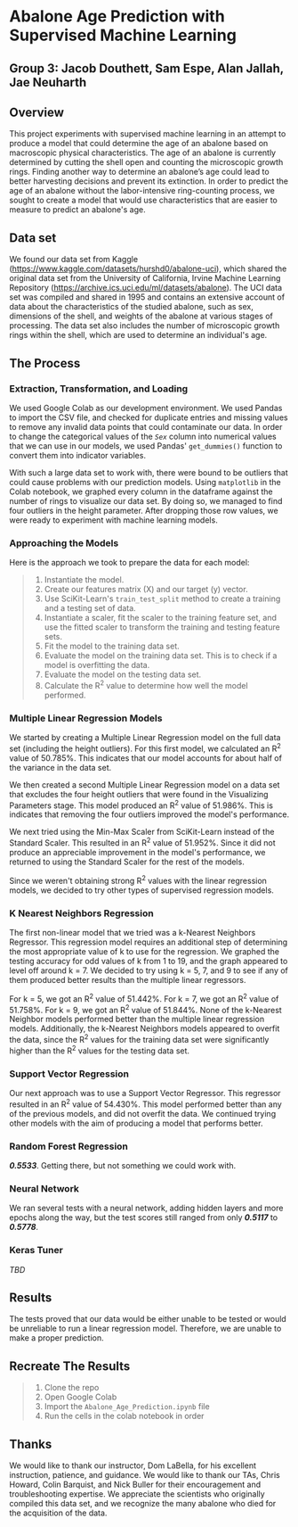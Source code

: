 # Abalone Age Prediction with Supervised Machine Learning

## Group 3: Jacob Douthett, Sam Espe, Alan Jallah, Jae Neuharth

## Overview

This project experiments with supervised machine learning in an attempt to produce a model that could determine the age of an abalone based on macroscopic physical characteristics. The age of an abalone is currently determined by cutting the shell open and counting the microscopic growth rings. Finding another way to determine an abalone’s age could lead to better harvesting decisions and prevent its extinction. In order to predict the age of an abalone without the labor-intensive ring-counting process, we sought to create a model that would use characteristics that are easier to measure to predict an abalone's age.

## Data set

We found our data set from Kaggle (https://www.kaggle.com/datasets/hurshd0/abalone-uci), which shared the original data set from the University of California, Irvine Machine Learning Repository (https://archive.ics.uci.edu/ml/datasets/abalone). The UCI data set was compiled and shared in 1995 and contains an extensive account of data about the characteristics of the studied abalone, such as sex, dimensions of the shell, and weights of the abalone at various stages of processing. The data set also includes the number of microscopic growth rings within the shell, which are used to determine an individual's age.

## The Process

### Extraction, Transformation, and Loading
We used Google Colab as our development environment. We used Pandas to import the CSV file, and checked for duplicate entries and missing values to remove any invalid data points that could contaminate our data. In order to change the categorical values of the *`Sex`* column into numerical values that we can use in our models, we used Pandas' `get_dummies()` function to convert them into indicator variables.

With such a large data set to work with, there were bound to be outliers that could cause problems with our prediction models. Using `matplotlib` in the Colab notebook, we graphed every column in the dataframe against the number of rings to visualize our data set. By doing so, we managed to find four outliers in the height parameter. After dropping those row values, we were ready to experiment with machine learning models.

### Approaching the Models
Here is the approach we took to prepare the data for each model:
> 1. Instantiate the model.
> 1. Create our features matrix (X) and our target (y) vector.
> 1. Use SciKit-Learn's `train_test_split` method to create a training and a testing set of data.
> 1. Instantiate a scaler, fit the scaler to the training feature set, and use the fitted scaler to transform the training and testing feature sets.
> 1. Fit the model to the training data set.
> 1. Evaluate the model on the training data set. This is to check if a model is overfitting the data.
> 1. Evaluate the model on the testing data set.
> 1. Calculate the R<sup>2</sup> value to determine how well the model performed.

### Multiple Linear Regression Models

We started by creating a Multiple Linear Regression model on the full data set (including the height outliers). For this first model, we calculated an R<sup>2</sup> value of 50.785%. This indicates that our model accounts for about half of the variance in the data set.

We then created a second Multiple Linear Regression model on a data set that excludes the four height outliers that were found in the Visualizing Parameters stage. This model produced an R<sup>2</sup> value of 51.986%. This is indicates that removing the four outliers improved the model's performance.

We next tried using the Min-Max Scaler from SciKit-Learn instead of the Standard Scaler. This resulted in an R<sup>2</sup> value of 51.952%. Since it did not produce an appreciable improvement in the model's performance, we returned to using the Standard Scaler for the rest of the models.

Since we weren't obtaining strong R<sup>2</sup> values with the linear regression models, we decided to try other types of supervised regression models. 

### K Nearest Neighbors Regression
The first non-linear model that we tried was a k-Nearest Neighbors Regressor. This regression model requires an additional step of determining the most appropriate value of k to use for the regression. We graphed the testing accuracy for odd values of k from 1 to 19, and the graph appeared to level off around k = 7. We decided to try using k = 5, 7, and 9 to see if any of them produced better results than the multiple linear regressors.

For k = 5, we got an R<sup>2</sup> value of 51.442%. For k = 7, we got an R<sup>2</sup> value of 51.758%. For k = 9, we got an R<sup>2</sup> value of 51.844%. None of the k-Nearest Neighbor models performed better than the multiple linear regression models. Additionally, the k-Nearest Neighbors models appeared to overfit the data, since the R<sup>2</sup> values for the training data set were significantly higher than the R<sup>2</sup> values for the testing data set.

### Support Vector Regression
Our next approach was to use a Support Vector Regressor. This regressor resulted in an R<sup>2</sup> value of 54.430%. This model performed better than any of the previous models, and did not overfit the data. We continued trying other models with the aim of producing a model that performs better.

### Random Forest Regression
***0.5533***. Getting there, but not something we could work with.

### Neural Network
We ran several tests with a neural network, adding hidden layers and more epochs along the way, but the test scores still ranged from only ***0.5117*** to ***0.5778***.

### Keras Tuner
*TBD*

## Results

The tests proved that our data would be either unable to be tested or would be unreliable to run a linear regression model. Therefore, we are unable to make a proper prediction.

## Recreate The Results
> 1. Clone the repo
> 2. Open Google Colab
> 3. Import the `Abalone_Age_Prediction.ipynb` file
> 4. Run the cells in the colab notebook in order

## Thanks
We would like to thank our instructor, Dom LaBella, for his excellent instruction, patience, and guidance. We would like to thank our TAs, Chris Howard, Colin Barquist, and Nick Buller for their encouragement and troubleshooting expertise. We appreciate the scientists who originally compiled this data set, and we recognize the many abalone who died for the acquisition of the data.